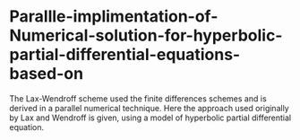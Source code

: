 # Parallle-implimentation-of-Numerical-solution-for-hyperbolic-partial-differential-equations-based-on
The Lax-Wendroff scheme used the finite differences schemes and is derived in a parallel  numerical technique. Here the approach used originally by Lax and Wendroff is given, using a model of hyperbolic partial differential equation.

